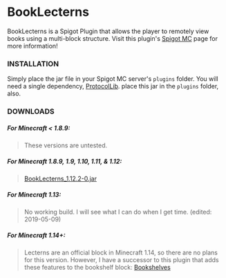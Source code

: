 
# BookLecterns

BookLecterns is a Spigot Plugin that allows the player to remotely view books using a multi-block structure. 
Visit this plugin's [Spigot MC](https://www.spigotmc.org/resources/book-lecterns.36689/) page for more information!


### INSTALLATION

Simply place the jar file in your Spigot MC server's `plugins` folder. You will need a single dependency, 
[ProtocolLib](https://www.spigotmc.org/resources/protocollib.1997/). place this jar in the `plugins` folder, also.


### DOWNLOADS

##### For Minecraft < 1.8.9:

> These versions are untested.

##### For Minecraft 1.8.9, 1.9, 1.10, 1.11, & 1.12:
  
> [BookLecterns_1.12.2-0.jar](https://github.com/Cynadyde/BookLecterns/raw/master/builds/BookLecterns_1.12.2-0.jar)

##### For Minecraft 1.13:

> No working build. I will see what I can do when I get time.  (edited: 2019-05-09)

##### For Minecraft 1.14+:

> Lecterns are an official block in Minecraft 1.14, so there are no plans for this version. However,
  I have a successor to this plugin that adds these features to the bookshelf block: 
  [Bookshelves](https://www.spigotmc.org/resources/bookshelves.67225/)
